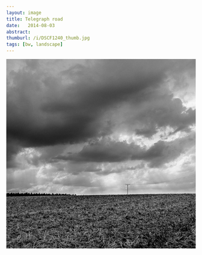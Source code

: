 ```yaml
---
layout: image
title: Telegraph road
date:   2014-08-03
abstract: 
thumburl: /i/DSCF1240_thumb.jpg
tags: [bw, landscape]
---
```

![](/i/DSCF1240.jpg)

